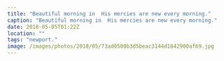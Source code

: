 ```yaml
---
title: "Beautiful morning in  His mercies are new every morning."
caption: "Beautiful morning in  His mercies are new every morning."
date: 2018-05-05T01:22Z
location: ""
tags: "newport."
image: /images/photos/2018/05/73ad0500b3d5beac3144d1842900af69.jpg
---
```


